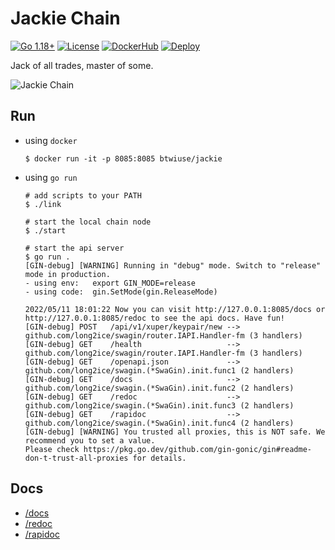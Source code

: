 # Jackie Chain

[![Go 1.18+](https://img.shields.io/github/go-mod/go-version/btwiuse/jackie)](https://golang.org/dl/)
[![License](https://img.shields.io/github/license/btwiuse/jackie?color=%23000&style=flat-round)](https://github.com/btwiuse/jackie/blob/master/LICENSE)
[![DockerHub](https://img.shields.io/docker/pulls/btwiuse/jackie.svg)](https://hub.docker.com/r/btwiuse/jackie)
[![Deploy](https://www.herokucdn.com/deploy/button.svg)](https://heroku.com/deploy?template=https://github.com/btwiuse/jackie)

Jack of all trades, master of some.

![Jackie Chain](https://www.movieplus.jp/film_img/CS-0000000200800677-000_l.jpg)

## Run

- using `docker`

    ```
    $ docker run -it -p 8085:8085 btwiuse/jackie
    ```

- using `go run`

    ```
    # add scripts to your PATH
    $ ./link

    # start the local chain node
    $ ./start

    # start the api server
    $ go run .
    [GIN-debug] [WARNING] Running in "debug" mode. Switch to "release" mode in production.
    - using env:   export GIN_MODE=release
    - using code:  gin.SetMode(gin.ReleaseMode)

    2022/05/11 18:01:22 Now you can visit http://127.0.0.1:8085/docs or http://127.0.0.1:8085/redoc to see the api docs. Have fun!
    [GIN-debug] POST   /api/v1/xuper/keypair/new --> github.com/long2ice/swagin/router.IAPI.Handler-fm (3 handlers)
    [GIN-debug] GET    /health                   --> github.com/long2ice/swagin/router.IAPI.Handler-fm (3 handlers)
    [GIN-debug] GET    /openapi.json             --> github.com/long2ice/swagin.(*SwaGin).init.func1 (2 handlers)
    [GIN-debug] GET    /docs                     --> github.com/long2ice/swagin.(*SwaGin).init.func2 (2 handlers)
    [GIN-debug] GET    /redoc                    --> github.com/long2ice/swagin.(*SwaGin).init.func3 (2 handlers)
    [GIN-debug] GET    /rapidoc                  --> github.com/long2ice/swagin.(*SwaGin).init.func4 (2 handlers)
    [GIN-debug] [WARNING] You trusted all proxies, this is NOT safe. We recommend you to set a value.
    Please check https://pkg.go.dev/github.com/gin-gonic/gin#readme-don-t-trust-all-proxies for details.
    ```

## Docs

- [/docs](https://jackie-chain.herokuapp.com/docs)
- [/redoc](https://jackie-chain.herokuapp.com/redoc)
- [/rapidoc](https://jackie-chain.herokuapp.com/rapidoc)


